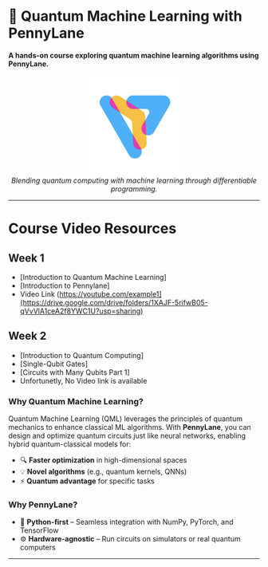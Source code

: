 # 🚀 Quantum Machine Learning with PennyLane  

**A hands-on course exploring quantum machine learning algorithms using PennyLane.**  

<div align="center">
  <img src="https://github.com/FLjv77/Quantum_ML_Course/blob/main/images/pennylane_icon.png" alt="PennyLane Logo" width="200"/>
  <br>
  <em>Blending quantum computing with machine learning through differentiable programming.</em>
</div>

---
# Course Video Resources

## Week 1
- [Introduction to Quantum Machine Learning]
- [Introduction to Pennylane]
- Video Link (https://youtube.com/example1](https://drive.google.com/drive/folders/1XAJF-5rifwB05-qVvVlA1ceA2f8YWC1U?usp=sharing)

## Week 2
- [Introduction to Quantum Computing]
- [Single-Qubit Gates]
- [Circuits with Many Qubits Part 1]
- Unfortunetly, No Video link is available


### **Why Quantum Machine Learning?**  
Quantum Machine Learning (QML) leverages the principles of quantum mechanics to enhance classical ML algorithms. With **PennyLane**, you can design and optimize quantum circuits just like neural networks, enabling hybrid quantum-classical models for:  
- 🔍 **Faster optimization** in high-dimensional spaces  
- 💡 **Novel algorithms** (e.g., quantum kernels, QNNs)  
- ⚡ **Quantum advantage** for specific tasks  

### **Why PennyLane?**  
- 🐍 **Python-first** – Seamless integration with NumPy, PyTorch, and TensorFlow  
- ⚙️ **Hardware-agnostic** – Run circuits on simulators or real quantum computers  

---
